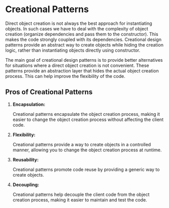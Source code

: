 # Creational Patterns

Direct object creation is not always the best approach for instantiating objects. In such cases we have to deal with the complexity of object creation (organize dependencies and pass them to the constructor). This makes the code strongly coupled with its dependencies. Creational design patterns provide an abstract way to create objects while hiding the creation logic, rather than instantiating objects directly using constructor.

The main goal of creational design patterns is to provide better alternatives for situations where a direct object creation is not convenient. These patterns provide an abstraction layer that hides the actual object creation process. This can help improve the flexibility of the code.

## Pros of Creational Patterns

1. **Encapsulation:**

    Creational patterns encapsulate the object creation process, making it easier to change the object creation process without affecting the client code.

2. **Flexibility:**

    Creational patterns provide a way to create objects in a controlled manner, allowing you to change the object creation process at runtime.

3. **Reusability:**

    Creational patterns promote code reuse by providing a generic way to create objects.

4. **Decoupling:**

    Creational patterns help decouple the client code from the object creation process, making it easier to maintain and test the code.